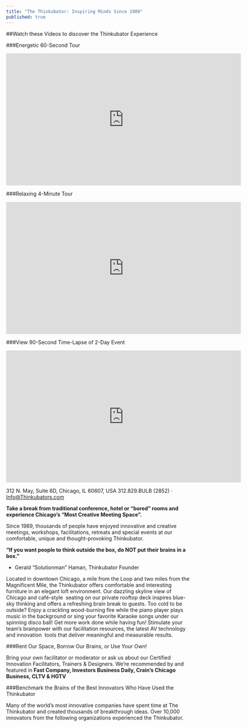 ```yaml
---
title: "The Thinkubator: Inspiring Minds Since 1989"
published: true
---
```

##Watch these Videos to discover the Thinkubator Experience

###Energetic 60-Second Tour

<iframe width="640" height="360" src="https://www.youtube.com/embed/mszirIf_ID8" frameborder="0" allowfullscreen></iframe>

###Relaxing 4-Minute Tour

<iframe width="640" height="360" src="https://www.youtube.com/embed/1UlglWL0tTY" frameborder="0" allowfullscreen></iframe>

###View 90-Second Time-Lapse of 2-Day Event

<iframe width="640" height="360" src="https://www.youtube.com/embed/HLjExbfnrhI" frameborder="0" allowfullscreen></iframe>

312 N. May, Suite 6D, Chicago, IL 60607, USA
312.829.BULB (2852) · <Info@Thinkubators.com>

__Take a break from traditional conference, hotel or “bored” rooms and experience Chicago’s “Most Creative Meeting Space”.__

Since 1989, thousands of people have enjoyed innovative and creative meetings, workshops, facilitations, retreats and special events at our comfortable, unique and thought-provoking Thinkubator.

__“If you want people to think outside the box, do NOT put their brains in a box.”__
- Gerald “Solutionman” Haman, Thinkubator Founder

Located in downtown Chicago, a mile from the Loop and two miles from the Magnificent Mile, the Thinkubator offers comfortable and interesting furniture in an elegant loft environment. Our dazzling skyline view of Chicago and café-style  seating on our private rooftop deck inspires blue-sky thinking and offers a refreshing brain break to guests. Too cold to be outside? Enjoy a crackling wood-burning fire while the piano player plays music in the background or sing your favorite Karaoke songs under our spinning disco ball! Get more work done while having fun! Stimulate your team’s brainpower with our facilitation resources, the latest AV technology and innovation  tools that deliver meaningful and measurable results.

###Rent Our Space, Borrow Our Brains, or Use Your Own!

Bring your own facilitator or moderator or ask us about our Certified Innovation Facilitators, Trainers & Designers. We’re recommended by and featured in __Fast Company, Investors Business Daily, Crain’s Chicago Business, CLTV & HGTV__

###Benchmark the Brains of the Best Innovators Who Have Used the Thinkubator

Many of the world’s most innovative companies have spent time at The Thinkubator and created thousands of breakthrough ideas. Over 10,000 innovators from the following organizations experienced the Thinkubator.